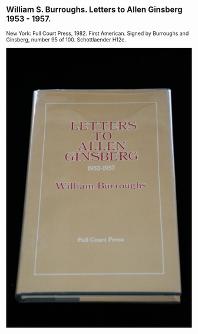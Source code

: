## William S. Burroughs. Letters to Allen Ginsberg 1953 - 1957.

New York: Full Court Press, 1982. First American. Signed by Burroughs and Ginsberg, number 95 of 100. Schottlaender H12c.

![Letters to Allen Ginsberg 1953 - 1957](../assets/images/letters-to-allen-ginsberg-1953-3.jpg)
